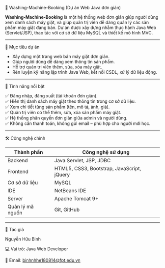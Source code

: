 🧺 Washing-Machine-Booking (Dự án Web Java đơn giản)

**Washing-Machine-Booking** là một hệ thống web đơn giản giúp người dùng xem danh sách máy giặt, và giúp quản trị viên dễ dàng quản lý các sản phẩm máy giặt đang bán. Dự án được xây dựng nhằm thực hành Java Web (Servlet/JSP), thao tác với cơ sở dữ liệu MySQL và thiết kế mô hình MVC.

---

🎯 Mục tiêu dự án

- Xây dựng một trang web bán máy giặt đơn giản.
- Giúp người dùng dễ dàng xem thông tin sản phẩm.
- Hỗ trợ quản trị viên thêm, sửa, xóa máy giặt.
- Rèn luyện kỹ năng lập trình Java Web, kết nối CSDL, xử lý dữ liệu động.

---

🚀 Tính năng nổi bật

✅ Đăng nhập, đăng xuất (tài khoản đơn giản).  
✅ Hiển thị danh sách máy giặt theo thông tin trong cơ sở dữ liệu.  
✅ Xem chi tiết từng sản phẩm (tên, mô tả, ảnh, giá).  
✅ Quản trị viên có thể thêm, sửa, xóa sản phẩm máy giặt.  
✅ Hệ thống phân quyền đơn giản giữa admin và người dùng.  
✅ Không cần thanh toán, không gửi email – phù hợp cho người mới học.

---

🛠️ Công nghệ chính

| Thành phần     | Công nghệ sử dụng                           |
|----------------|---------------------------------------------|
| Backend        | Java Servlet, JSP, JDBC                     |
| Frontend       | HTML5, CSS3, Bootstrap, JavaScript, jQuery  |
| Cơ sở dữ liệu  | MySQL                                       |
| IDE            | NetBeans IDE                                |
| Server         | Apache Tomcat 9+                            |
| Quản lý mã nguồn | Git, GitHub                               |

---

👤 Tác giả

Nguyễn Hữu Binh

💻 Vai trò: Java Web Developer

📧 Email: binhnhhe180814@fpt.edu.vn


